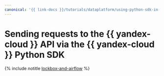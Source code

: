 ```yaml
---
canonical: '{{ link-docs }}/tutorials/dataplatform/using-python-sdk-in-airflow'
---
```


# Sending requests to the {{ yandex-cloud }} API via the {{ yandex-cloud }} Python SDK

{% include notitle [lockbox-and-airflow](../../_tutorials/dataplatform/using-python-sdk-in-airflow.md) %}
